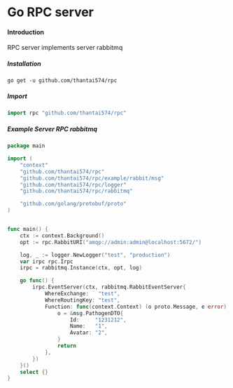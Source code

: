 # Go RPC server
#### Introduction 
RPC server implements server rabbitmq 

##### Installation 
```shell
go get -u github.com/thantai574/rpc
```
##### Import 
```go
import rpc "github.com/thantai574/rpc"
```
##### Example Server RPC rabbitmq
```go
package main

import (
	"context"
	"github.com/thantai574/rpc"
	"github.com/thantai574/rpc/example/rabbit/msg"
	"github.com/thantai574/rpc/logger"
	"github.com/thantai574/rpc/rabbitmq"

	"github.com/golang/protobuf/proto"
)


func main() {
	ctx := context.Background()
	opt := rpc.RabbitURI("amqp://admin:admin@localhost:5672/")

	log, _ := logger.NewLogger("test", "production")
	var irpc rpc.Irpc
	irpc = rabbitmq.Instance(ctx, opt, log)

	go func() {
		irpc.EventServer(ctx, rabbitmq.RabbitEventServer{
			WhereExchange:   "test",
			WhereRoutingKey: "test",
			Function: func(context.Context) (o proto.Message, e error) {
				o = &msg.PathogenDTO{
					Id:     "1231212",
					Name:   "1",
					Avatar: "2",
				}
				return
			},
		})
	}()
	select {}
}

```
##